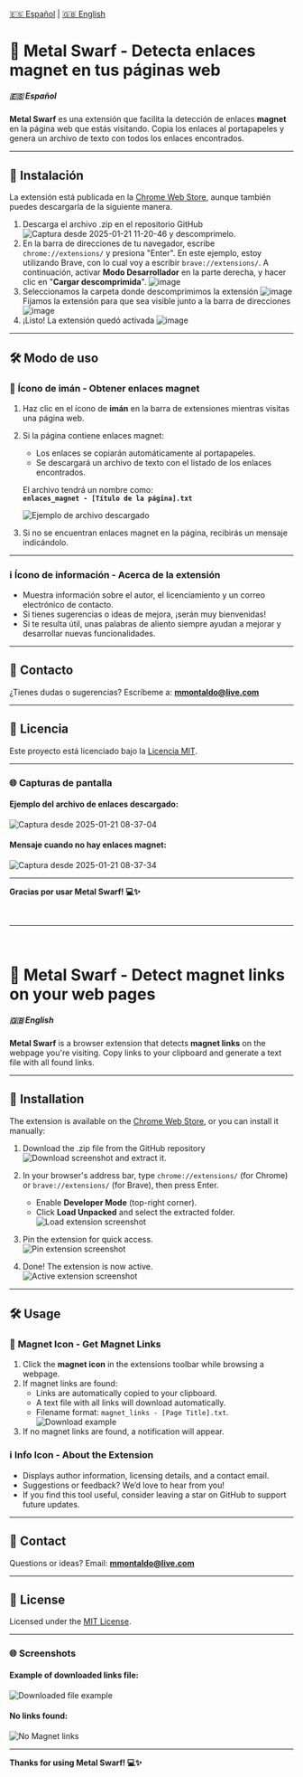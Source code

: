 [🇪🇸 Español](#-español) | [🇬🇧 English](#-english)


# 🌟 **Metal Swarf** - Detecta enlaces magnet en tus páginas web

##### 🇪🇸 Español 

**Metal Swarf** es una extensión que facilita la detección de enlaces **magnet** en la página web que estás visitando. Copia los enlaces al portapapeles y genera un archivo de texto con todos los enlaces encontrados.

---

## 🚀 **Instalación**

La extensión está publicada en la [Chrome Web Store](https://chromewebstore.google.com/detail/metal-swarf-extension/noifbnbpkfcdojnaolnchfnkngepppjn?authuser=0&hl=es), aunque también puedes descargarla de la siguiente manera.

1. Descarga el archivo .zip en el repositorio GitHub ![Captura desde 2025-01-21 11-20-46](https://github.com/user-attachments/assets/6d4fb34f-2e37-4933-a0b9-5ad98ded2737) y descomprimelo.
2. En la barra de direcciones de tu navegador, escribe `chrome://extensions/` y presiona "Enter". En este ejemplo, estoy utilizando Brave, con lo cual voy a escribir `brave://extensions/`. A continuación, activar **Modo Desarrollador** en la parte derecha, y hacer clic en "**Cargar descomprimida**". ![image](https://github.com/user-attachments/assets/d25fb6e6-5dfe-4049-813c-09b84340fa6e)
3. Seleccionamos la carpeta donde descomprimimos la extensión ![image](https://github.com/user-attachments/assets/92797186-be91-43b1-b3ed-fbcaaa07ac95)
Fijamos la extensión para que sea visible junto a la barra de direcciones ![image](https://github.com/user-attachments/assets/35c52463-a7a5-4fba-af2b-e04694230dde)
4. ¡Listo! La extensión quedó activada ![image](https://github.com/user-attachments/assets/e775f898-01e3-490e-8c75-632c58d43e63)



---

## 🛠️ **Modo de uso**

### 🧲 **Ícono de imán - Obtener enlaces magnet**
1. Haz clic en el ícono de **imán** en la barra de extensiones mientras visitas una página web.
2. Si la página contiene enlaces magnet:
   - Los enlaces se copiarán automáticamente al portapapeles.
   - Se descargará un archivo de texto con el listado de los enlaces encontrados.

   El archivo tendrá un nombre como:  
   **`enlaces_magnet - [Título de la página].txt`**

   ![Ejemplo de archivo descargado](https://github.com/user-attachments/assets/81cf38f0-3cc4-4545-b0ae-b1b7522507f6)

3. Si no se encuentran enlaces magnet en la página, recibirás un mensaje indicándolo.

---

### ℹ️ **Ícono de información - Acerca de la extensión**
- Muestra información sobre el autor, el licenciamiento y un correo electrónico de contacto.  
- Si tienes sugerencias o ideas de mejora, ¡serán muy bienvenidas!  
- Si te resulta útil, unas palabras de aliento siempre ayudan a mejorar y desarrollar nuevas funcionalidades.  

---

## 📧 **Contacto**
¿Tienes dudas o sugerencias? Escríbeme a: **mmontaldo@live.com**

---

## 📝 **Licencia**
Este proyecto está licenciado bajo la [Licencia MIT](https://opensource.org/licenses/MIT).

---

### 🌐 **Capturas de pantalla**

#### Ejemplo del archivo de enlaces descargado:
![Captura desde 2025-01-21 08-37-04](https://github.com/user-attachments/assets/c7ee3714-7a0e-4f8f-9e7d-83423723f874)

#### Mensaje cuando no hay enlaces magnet:
![Captura desde 2025-01-21 08-37-34](https://github.com/user-attachments/assets/03d08053-8b7d-45b9-b3b8-754cb0bdf4ff)

---

**Gracias por usar Metal Swarf! 💻✨**

<br>

---

<br>

# 🌟 **Metal Swarf** - Detect magnet links on your web pages  

##### 🇬🇧 English  

**Metal Swarf** is a browser extension that detects **magnet links** on the webpage you're visiting. Copy links to your clipboard and generate a text file with all found links.  

---

## 🚀 **Installation**  

The extension is available on the [Chrome Web Store](https://chromewebstore.google.com/detail/metal-swarf-extension/noifbnbpkfcdojnaolnchfnkngepppjn?authuser=0&hl=es), or you can install it manually:  

1. Download the .zip file from the GitHub repository ![Download screenshot](https://github.com/user-attachments/assets/6d4fb34f-2e37-4933-a0b9-5ad98ded2737) and extract it.
   
2. In your browser's address bar, type `chrome://extensions/` (for Chrome) or `brave://extensions/` (for Brave), then press Enter.  
   - Enable **Developer Mode** (top-right corner).  
   - Click **Load Unpacked** and select the extracted folder.  
   ![Load extension screenshot](https://github.com/user-attachments/assets/d25fb6e6-5dfe-4049-813c-09b84340fa6e)  

3. Pin the extension for quick access.  
   ![Pin extension screenshot](https://github.com/user-attachments/assets/35c52463-a7a5-4fba-af2b-e04694230dde)  

4. Done! The extension is now active.  
   ![Active extension screenshot](https://github.com/user-attachments/assets/e775f898-01e3-490e-8c75-632c58d43e63)  

---

## 🛠️ **Usage**  

### 🧲 **Magnet Icon - Get Magnet Links**  
1. Click the **magnet icon** in the extensions toolbar while browsing a webpage.  
2. If magnet links are found:  
   - Links are automatically copied to your clipboard.  
   - A text file with all links will download automatically.  
   - Filename format: `magnet_links - [Page Title].txt`.  
   ![Download example](https://github.com/user-attachments/assets/81cf38f0-3cc4-4545-b0ae-b1b7522507f6)  
3. If no magnet links are found, a notification will appear.  

### ℹ️ **Info Icon - About the Extension**  
- Displays author information, licensing details, and a contact email.  
- Suggestions or feedback? We’d love to hear from you!  
- If you find this tool useful, consider leaving a star on GitHub to support future updates.  

---

## 📧 **Contact**  
Questions or ideas? Email: **mmontaldo@live.com**  

---

## 📝 **License**  
Licensed under the [MIT License](https://opensource.org/licenses/MIT).  

---

### 🌐 **Screenshots**  

#### Example of downloaded links file:  
![Downloaded file example](https://github.com/user-attachments/assets/c7ee3714-7a0e-4f8f-9e7d-83423723f874)  

#### No links found:
![No Magnet links](https://github.com/user-attachments/assets/03d08053-8b7d-45b9-b3b8-754cb0bdf4ff)  

---

**Thanks for using Metal Swarf! 💻✨**  
